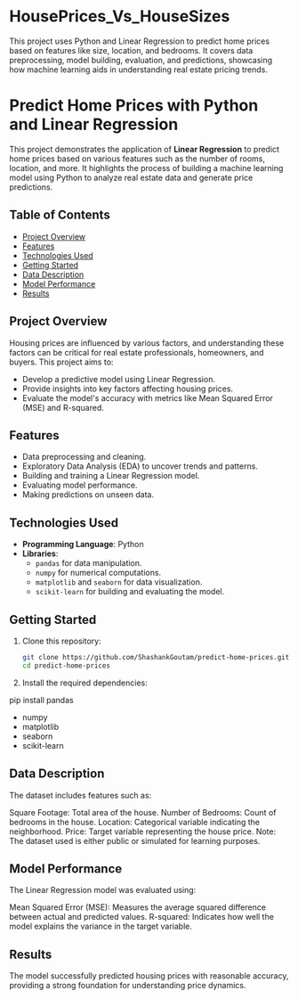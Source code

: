 # HousePrices_Vs_HouseSizes
This project uses Python and Linear Regression to predict home prices based on features like size, location, and bedrooms. It covers data preprocessing, model building, evaluation, and predictions, showcasing how machine learning aids in understanding real estate pricing trends.

# Predict Home Prices with Python and Linear Regression

This project demonstrates the application of **Linear Regression** to predict home prices based on various features such as the number of rooms, location, and more. It highlights the process of building a machine learning model using Python to analyze real estate data and generate price predictions.

## Table of Contents
- [Project Overview](#project-overview)
- [Features](#features)
- [Technologies Used](#technologies-used)
- [Getting Started](#getting-started)
- [Data Description](#data-description)
- [Model Performance](#model-performance)
- [Results](#results)
  
## Project Overview
Housing prices are influenced by various factors, and understanding these factors can be critical for real estate professionals, homeowners, and buyers. This project aims to:
- Develop a predictive model using Linear Regression.
- Provide insights into key factors affecting housing prices.
- Evaluate the model's accuracy with metrics like Mean Squared Error (MSE) and R-squared.

## Features
- Data preprocessing and cleaning.
- Exploratory Data Analysis (EDA) to uncover trends and patterns.
- Building and training a Linear Regression model.
- Evaluating model performance.
- Making predictions on unseen data.

## Technologies Used
- **Programming Language**: Python
- **Libraries**:
  - `pandas` for data manipulation.
  - `numpy` for numerical computations.
  - `matplotlib` and `seaborn` for data visualization.
  - `scikit-learn` for building and evaluating the model.

## Getting Started
1. Clone this repository:
   ```bash
   git clone https://github.com/ShashankGoutam/predict-home-prices.git
   cd predict-home-prices
2. Install the required dependencies:
   
  pip install pandas 
  - numpy
  - matplotlib
  - seaborn
  - scikit-learn

## Data Description
The dataset includes features such as:

Square Footage: Total area of the house.
Number of Bedrooms: Count of bedrooms in the house.
Location: Categorical variable indicating the neighborhood.
Price: Target variable representing the house price.
Note: The dataset used is either public or simulated for learning purposes.

## Model Performance
The Linear Regression model was evaluated using:

Mean Squared Error (MSE): Measures the average squared difference between actual and predicted values.
R-squared: Indicates how well the model explains the variance in the target variable.

## Results
The model successfully predicted housing prices with reasonable accuracy, providing a strong foundation for understanding price dynamics.

